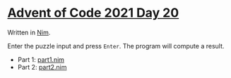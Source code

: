 # [Advent of Code 2021 Day 20](https://adventofcode.com/2021/day/20)

Written in [Nim](https://en.wikipedia.org/wiki/Nim_(programming_language)).

Enter the puzzle input and press `Enter`. The program will compute a result.

  * Part 1: [part1.nim](part1.nim)
  * Part 2: [part2.nim](part2.nim)
